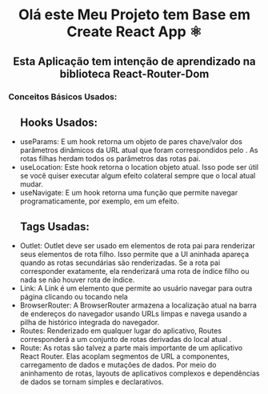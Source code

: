<h1 align="Center">Olá este Meu Projeto tem Base em Create React App ⚛️</h1>
<h2  align="Center">Esta Aplicação tem intenção de aprendizado na biblioteca React-Router-Dom</h2>
<h3>Conceitos Básicos Usados:</h3>
<ul>
  <h2>Hooks Usados:</h2>
  <li>useParams: E um hook retorna um objeto de pares chave/valor dos parâmetros dinâmicos da URL atual que foram correspondidos pelo <Route path>. As rotas filhas herdam todos os parâmetros das rotas pai.</li>
  <li>useLocation: Este hook retorna o location objeto atual. Isso pode ser útil se você quiser executar algum efeito colateral sempre que o local atual mudar.</li>
  <li>useNavigate: E um hook retorna uma função que permite navegar programaticamente, por exemplo, em um efeito.</li>
  <h2>Tags Usadas:</h2>
    <li>Outlet: Outlet deve ser usado em elementos de rota pai para renderizar seus elementos de rota filho. Isso permite que a UI aninhada apareça quando as rotas secundárias são renderizadas. Se a rota pai corresponder exatamente, ela renderizará uma rota de índice filho ou nada se não houver rota de índice.</li>
  <li>Link: A Link é um elemento que permite ao usuário navegar para outra página clicando ou tocando nela</li>
  <li>BrowserRouter: A BrowserRouter armazena a localização atual na barra de endereços do navegador usando URLs limpas e navega usando a pilha de histórico integrada do navegador.</li>
  <li>Routes: Renderizado em qualquer lugar do aplicativo, Routes corresponderá a um conjunto de rotas derivadas do local atual .</li>
  <li>Route: As rotas são talvez a parte mais importante de um aplicativo React Router. Elas acoplam segmentos de URL a componentes, carregamento de dados e mutações de dados. Por meio do aninhamento de rotas, layouts de aplicativos complexos e dependências de dados se tornam simples e declarativos.</li>

</ul>
